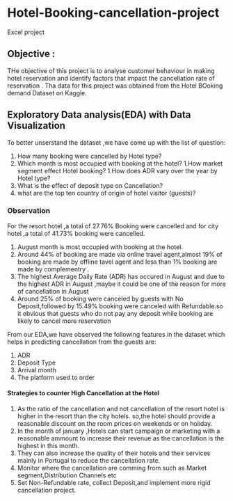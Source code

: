 # Hotel-Booking-cancellation-project
Excel project
## Objective :
THe objective of this project is to analyse customer behaviour in making hotel reservation and identify factors that impact the cancellation rate of reservation . Tha data for this project was obtained from the Hotel BOoking demand Dataset on Kaggle.

## Exploratory Data analysis(EDA) with Data Visualization
To better unserstand the dataset ,we have come up with the list of question:
1. How many booking were cancelled by Hotel type?
1. Which month is most occupied with booking at the hotel?
1.How market segment effect Hotel booking?
1.How does ADR vary over the year by Hotel type?
1. What is the effect of deposit type on Cancellation?
1. what are the top ten country of origin of hotel visitor (guests)?
   
### Observation
 For the resort hotel ,a total of 27.76% Booking  were cancelled and for city hotel ,a total of 41.73% booking were cancelled.
1.  August month is most occupied with booking at the hotel.
1.  Around 44% of booking are made via online travel agent,almost 19% of booking are made by offline tavel agent and less than 1% booking are made by complementry .
1. The highest Average Daily Rate (ADR) has occured in August and due to the highest ADR in August ,maybe it could be one of the reason for more of cancellation in August
1. Around 25% of booking were canceled by guests with No Deposit,followed by 15.49% booking were canceled with Refundable.so it obvious that guests who do not pay any deposit while booking are likely to 
cancel more reservation

From our EDA,we have observed the following features in the dataset which helps in predicting cancellation from the guests are:
1.  ADR
1.  Deposit Type
1.  Arrival month
1.  The platform used to order
   
#### Strategies to counter High Cancellation at the Hotel
1. As the ratio of the cancellation and not cancellation of the resort hotel is higher in the resort  than the city hotels. so,the hotel should provide a reasonable discount on the room prices on weekends or on holiday.
1. In the month of january ,Hotels can start campaign or marketing with a reasonable ammount to increase their revenue as the cancellation is the highest in this month.
1. They can also increase the quality of their hotels and their services mainly in Portugal to reduce the cancellation rate.
1. Monitor where the cancellation are comming from such as Market segment,Distribution Channels etc
1. Set Non-Refundable rate, collect Deposit,and implement more rigid cancellation project.

